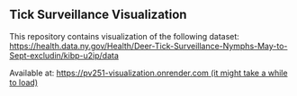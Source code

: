 ## Tick Surveillance Visualization

This repository contains visualization of the following dataset: https://health.data.ny.gov/Health/Deer-Tick-Surveillance-Nymphs-May-to-Sept-excludin/kibp-u2ip/data

Available at: [https://pv251-visualization.onrender.com (it might take a while to load)](https://huggingface.co/spaces/xrusnack/Tick-Surveillance-Visualization)
